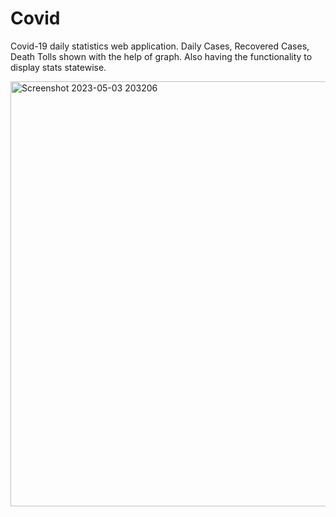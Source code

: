 # Covid
Covid-19 daily statistics web application. Daily Cases, Recovered Cases, Death Tolls shown with the help of graph. Also having the functionality to display stats statewise.

<img width="680" alt="Screenshot 2023-05-03 203206" src="https://user-images.githubusercontent.com/65824534/235962117-cf57e79a-a9a2-4304-aff4-b473bb4675ac.png">

